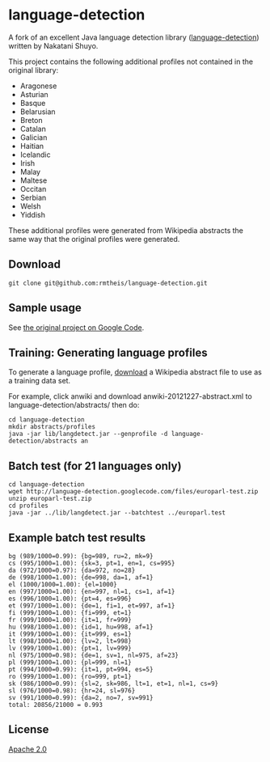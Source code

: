 # language-detection

A fork of an excellent Java language detection library ([language-detection](http://code.google.com/p/language-detection/)) written by Nakatani Shuyo.

This project contains the following additional profiles not contained in the original library:

- Aragonese
- Asturian
- Basque
- Belarusian
- Breton
- Catalan
- Galician
- Haitian
- Icelandic
- Irish
- Malay
- Maltese
- Occitan
- Serbian
- Welsh
- Yiddish

These additional profiles were generated from Wikipedia abstracts the same way that the original profiles were generated.

## Download

    git clone git@github.com:rmtheis/language-detection.git

## Sample usage

See [the original project on Google Code](http://code.google.com/p/language-detection/).

## Training: Generating language profiles

To generate a language profile, [download](http://download.wikimedia.org) a Wikipedia abstract file to use as a training data set.

For example, click anwiki and download anwiki-20121227-abstract.xml to language-detection/abstracts/ then do:

    cd language-detection
    mkdir abstracts/profiles
    java -jar lib/langdetect.jar --genprofile -d language-detection/abstracts an


## Batch test (for 21 languages only)

    cd language-detection
    wget http://language-detection.googlecode.com/files/europarl-test.zip
    unzip europarl-test.zip
    cd profiles
    java -jar ../lib/langdetect.jar --batchtest ../europarl.test    

## Example batch test results

    bg (989/1000=0.99): {bg=989, ru=2, mk=9}
    cs (995/1000=1.00): {sk=3, pt=1, en=1, cs=995}
    da (972/1000=0.97): {da=972, no=28}
    de (998/1000=1.00): {de=998, da=1, af=1}
    el (1000/1000=1.00): {el=1000}
    en (997/1000=1.00): {en=997, nl=1, cs=1, af=1}
    es (996/1000=1.00): {pt=4, es=996}
    et (997/1000=1.00): {de=1, fi=1, et=997, af=1}
    fi (999/1000=1.00): {fi=999, et=1}
    fr (999/1000=1.00): {it=1, fr=999}
    hu (998/1000=1.00): {id=1, hu=998, af=1}
    it (999/1000=1.00): {it=999, es=1}
    lt (998/1000=1.00): {lv=2, lt=998}
    lv (999/1000=1.00): {pt=1, lv=999}
    nl (975/1000=0.98): {de=1, sv=1, nl=975, af=23}
    pl (999/1000=1.00): {pl=999, nl=1}
    pt (994/1000=0.99): {it=1, pt=994, es=5}
    ro (999/1000=1.00): {ro=999, pt=1}
    sk (986/1000=0.99): {sl=2, sk=986, lt=1, et=1, nl=1, cs=9}
    sl (976/1000=0.98): {hr=24, sl=976}
    sv (991/1000=0.99): {da=2, no=7, sv=991}
    total: 20856/21000 = 0.993

## License

[Apache 2.0](http://www.apache.org/licenses/LICENSE-2.0)
